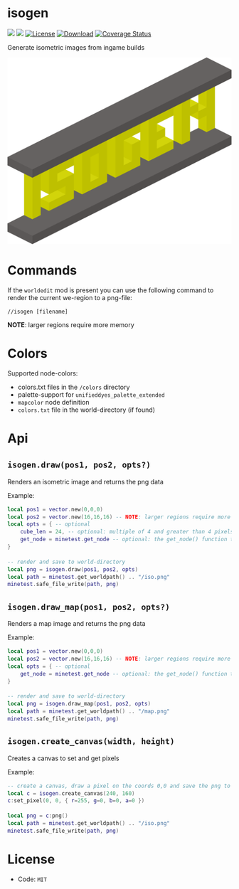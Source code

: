 
# isogen

![](https://github.com/buckaroobanzay/isogen/workflows/luacheck/badge.svg)
![](https://github.com/buckaroobanzay/isogen/workflows/test/badge.svg)
[![License](https://img.shields.io/badge/License-MIT-green.svg)](license.txt)
[![Download](https://img.shields.io/badge/Download-ContentDB-blue.svg)](https://content.minetest.net/packages/buckaroobanzay/isogen)
[![Coverage Status](https://coveralls.io/repos/github/BuckarooBanzay/isogen/badge.svg?branch=master)](https://coveralls.io/github/BuckarooBanzay/isogen?branch=master)


Generate isometric images from ingame builds

![](./isogen.png)

# Commands

If the `worldedit` mod is present you can use the following command to render the current we-region to a png-file:

```
//isogen [filename]
```

**NOTE**: larger regions require more memory

# Colors

Supported node-colors:
* colors.txt files in the `/colors` directory
* palette-support for `unifieddyes_palette_extended`
* `mapcolor` node definition
* `colors.txt` file in the world-directory (if found)

# Api

## `isogen.draw(pos1, pos2, opts?)`

Renders an isometric image and returns the png data

Example:
```lua
local pos1 = vector.new(0,0,0)
local pos2 = vector.new(16,16,16) -- NOTE: larger regions require more memory
local opts = { -- optional
    cube_len = 24, -- optional: multiple of 4 and greater than 4 pixels
    get_node = minetest.get_node -- optional: the get_node() function to use
}

-- render and save to world-directory
local png = isogen.draw(pos1, pos2, opts)
local path = minetest.get_worldpath() .. "/iso.png"
minetest.safe_file_write(path, png)
```

## `isogen.draw_map(pos1, pos2, opts?)`

Renders a map image and returns the png data

Example:
```lua
local pos1 = vector.new(0,0,0)
local pos2 = vector.new(16,16,16) -- NOTE: larger regions require more memory
local opts = { -- optional
    get_node = minetest.get_node -- optional: the get_node() function to use
}

-- render and save to world-directory
local png = isogen.draw_map(pos1, pos2, opts)
local path = minetest.get_worldpath() .. "/map.png"
minetest.safe_file_write(path, png)
```

## `isogen.create_canvas(width, height)`

Creates a canvas to set and get pixels

Example:
```lua
-- create a canvas, draw a pixel on the coords 0,0 and save the png to the world-directory
local c = isogen.create_canvas(240, 160)
c:set_pixel(0, 0, { r=255, g=0, b=0, a=0 })

local png = c:png()
local path = minetest.get_worldpath() .. "/iso.png"
minetest.safe_file_write(path, png)
```

# License

* Code: `MIT`